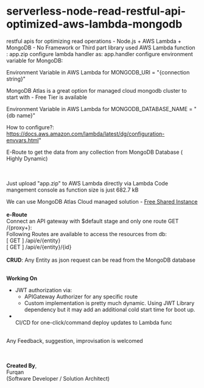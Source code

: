 # serverless-node-read-restful-api-optimized-aws-lambda-mongodb
restful apis for optimizing read operations - Node.js + AWS Lambda + MongoDB - No Framework or Third part library used
AWS Lambda function :   app.zip
configure lambda handler as:   app.handler
configure environment variable for MongoDB:


Environment Variable in AWS Lambda for MONGODB_URI = "{connection string}" 

MongoDB Atlas is a great option for managed cloud mongodb cluster to start with - Free Tier is available

Environment Variable in AWS Lambda for MONGODB_DATABASE_NAME = "{db name}"

How to configure?: https://docs.aws.amazon.com/lambda/latest/dg/configuration-envvars.html"

E-Route to get the data from any collection from MongoDB Database ( Highly Dynamic)

</BR></BR>
Just upload "app.zip" to AWS Lambda directly via Lambda Code mangement console as function size is just 682.7 kB </BR>

We can use MongoDB Atlas Cloud managed solution - [Free Shared Instance](https://www.mongodb.com/blog/post/free-your-genius-on-mongodb-atlas-free-tier)
</BR></BR>
**e-Route** </BR>
Connect an API gateway with $default stage and only one route GET /{proxy+}: </BR>
Following Routes are available to access the resources from db: </BR>
[ GET ] /api/e/{entity} </BR>
[ GET ] /api/e/{entity}/{id} </BR>
</BR>
**CRUD**: Any Entity as json request can be read from the MongoDB database </BR>


</BR> **Working On** </BR>
- JWT authorization via:
  - APIGateway Authorizer for any specific route
  - Custom implementation is pretty much dynamic. Using JWT Library dependency but it may add an additional cold start time for boot up.
- </BR> CI/CD for one-click/command deploy updates to Lambda func 

</BR>Any Feedback, suggestion, improvisation is welcomed</BR>

</BR></BR>
**Created By**, </BR>
Furqan </BR>
(Software Developer / Solution Architect) </BR></BR>
